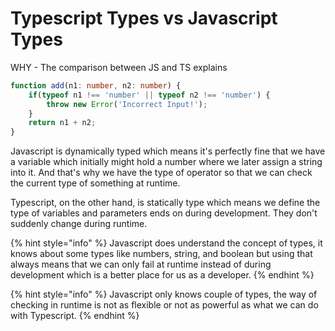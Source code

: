 # Typescript Types vs Javascript Types

WHY - The comparison between JS and TS explains

```typescript
function add(n1: number, n2: number) {
    if(typeof n1 !== 'number' || typeof n2 !== 'number') {
        throw new Error('Incorrect Input!');
    }
    return n1 + n2;
}
```

Javascript is dynamically typed which means it's perfectly fine that we have a variable which initially might hold a number where we later assign a string into it. And that's why we have the type of operator so that we can check the current type of something at runtime.

Typescript, on the other hand, is statically type which means we define the type of variables and parameters ends on during development. They don't suddenly change during runtime.

{% hint style="info" %}
Javascript does understand the concept of types, it knows about some types like numbers, string, and boolean but using that always means that we can only fail at runtime instead of during development which is a better place for us as a developer.
{% endhint %}

{% hint style="info" %}
Javascript only knows couple of types, the way of checking in runtime is not as flexible or not as powerful as what we can do with Typescript.
{% endhint %}

